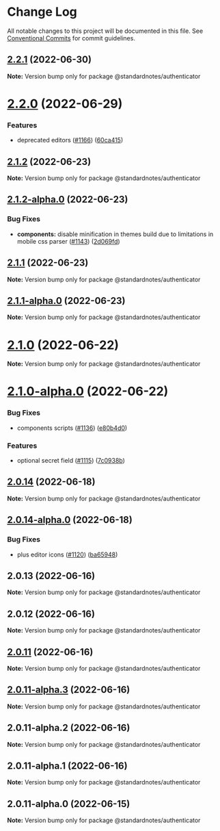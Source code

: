 # Change Log

All notable changes to this project will be documented in this file.
See [Conventional Commits](https://conventionalcommits.org) for commit guidelines.

## [2.2.1](https://github.com/standardnotes/app/compare/@standardnotes/authenticator@2.2.0...@standardnotes/authenticator@2.2.1) (2022-06-30)

**Note:** Version bump only for package @standardnotes/authenticator

# [2.2.0](https://github.com/standardnotes/app/compare/@standardnotes/authenticator@2.1.2...@standardnotes/authenticator@2.2.0) (2022-06-29)

### Features

* deprecated editors ([#1166](https://github.com/standardnotes/app/issues/1166)) ([60ca415](https://github.com/standardnotes/app/commit/60ca4150446f9a14bb6a31416686c6d07a7d0cd9))

## [2.1.2](https://github.com/standardnotes/app/compare/@standardnotes/authenticator@2.1.2-alpha.0...@standardnotes/authenticator@2.1.2) (2022-06-23)

**Note:** Version bump only for package @standardnotes/authenticator

## [2.1.2-alpha.0](https://github.com/standardnotes/app/compare/@standardnotes/authenticator@2.1.1...@standardnotes/authenticator@2.1.2-alpha.0) (2022-06-23)

### Bug Fixes

* **components:** disable minification in themes build due to limitations in mobile css parser ([#1143](https://github.com/standardnotes/app/issues/1143)) ([2d069fd](https://github.com/standardnotes/app/commit/2d069fd4bdca95d857ba20b5f3c946db1ae1735a))

## [2.1.1](https://github.com/standardnotes/app/compare/@standardnotes/authenticator@2.1.1-alpha.0...@standardnotes/authenticator@2.1.1) (2022-06-23)

**Note:** Version bump only for package @standardnotes/authenticator

## [2.1.1-alpha.0](https://github.com/standardnotes/app/compare/@standardnotes/authenticator@2.1.0...@standardnotes/authenticator@2.1.1-alpha.0) (2022-06-23)

**Note:** Version bump only for package @standardnotes/authenticator

# [2.1.0](https://github.com/standardnotes/app/compare/@standardnotes/authenticator@2.1.0-alpha.0...@standardnotes/authenticator@2.1.0) (2022-06-22)

**Note:** Version bump only for package @standardnotes/authenticator

# [2.1.0-alpha.0](https://github.com/standardnotes/app/compare/@standardnotes/authenticator@2.0.14...@standardnotes/authenticator@2.1.0-alpha.0) (2022-06-22)

### Bug Fixes

* components scripts ([#1136](https://github.com/standardnotes/app/issues/1136)) ([e80b4d0](https://github.com/standardnotes/app/commit/e80b4d0ffad495c758b593c30e1c4c754dda9b7e))

### Features

* optional secret field ([#1115](https://github.com/standardnotes/app/issues/1115)) ([7c0938b](https://github.com/standardnotes/app/commit/7c0938b877f21787dd53fbf46e591487ef02a1c8))

## [2.0.14](https://github.com/standardnotes/app/compare/@standardnotes/authenticator@2.0.14-alpha.0...@standardnotes/authenticator@2.0.14) (2022-06-18)

**Note:** Version bump only for package @standardnotes/authenticator

## [2.0.14-alpha.0](https://github.com/standardnotes/app/compare/@standardnotes/authenticator@2.0.13...@standardnotes/authenticator@2.0.14-alpha.0) (2022-06-18)

### Bug Fixes

* plus editor icons ([#1120](https://github.com/standardnotes/app/issues/1120)) ([ba65948](https://github.com/standardnotes/app/commit/ba65948364a3fca7bfa5005c56802102c73ccd99))

## 2.0.13 (2022-06-16)

**Note:** Version bump only for package @standardnotes/authenticator

## 2.0.12 (2022-06-16)

**Note:** Version bump only for package @standardnotes/authenticator

## [2.0.11](https://github.com/standardnotes/app/compare/@standardnotes/authenticator@2.0.11-alpha.3...@standardnotes/authenticator@2.0.11) (2022-06-16)

**Note:** Version bump only for package @standardnotes/authenticator

## [2.0.11-alpha.3](https://github.com/standardnotes/app/compare/@standardnotes/authenticator@2.0.11-alpha.2...@standardnotes/authenticator@2.0.11-alpha.3) (2022-06-16)

**Note:** Version bump only for package @standardnotes/authenticator

## 2.0.11-alpha.2 (2022-06-16)

**Note:** Version bump only for package @standardnotes/authenticator

## 2.0.11-alpha.1 (2022-06-16)

**Note:** Version bump only for package @standardnotes/authenticator

## 2.0.11-alpha.0 (2022-06-15)

**Note:** Version bump only for package @standardnotes/authenticator
